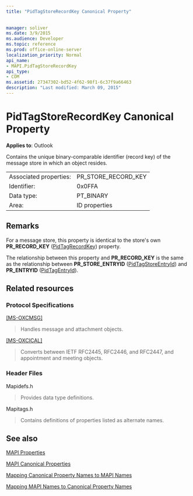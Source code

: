 ```yaml
---
title: "PidTagStoreRecordKey Canonical Property"
 
 
manager: soliver
ms.date: 3/9/2015
ms.audience: Developer
ms.topic: reference
ms.prod: office-online-server
localization_priority: Normal
api_name:
- MAPI.PidTagStoreRecordKey
api_type:
- COM
ms.assetid: 27347302-bd52-4f62-98f1-6c37f9a66463
description: "Last modified: March 09, 2015"
---
```


# PidTagStoreRecordKey Canonical Property

  
  
**Applies to**: Outlook 
  
Contains the unique binary-comparable identifier (record key) of the message store in which an object resides.
  
|||
|:-----|:-----|
|Associated properties:  <br/> |PR_STORE_RECORD_KEY  <br/> |
|Identifier:  <br/> |0x0FFA  <br/> |
|Data type:  <br/> |PT_BINARY  <br/> |
|Area:  <br/> |ID properties  <br/> |
   
## Remarks

For a message store, this property is identical to the store's own **PR_RECORD_KEY** ([PidTagRecordKey](pidtagrecordkey-canonical-property.md)) property.
  
The relationship between this property and **PR_RECORD_KEY** is the same as the relationship between **PR_STORE_ENTRYID** ([PidTagStoreEntryId](pidtagstoreentryid-canonical-property.md)) and **PR_ENTRYID** ([PidTagEntryId](pidtagentryid-canonical-property.md)).
  
## Related resources

### Protocol Specifications

[[MS-OXCMSG]](http://msdn.microsoft.com/library/7fd7ec40-deec-4c06-9493-1bc06b349682%28Office.15%29.aspx)
  
> Handles message and attachment objects.
    
[[MS-OXCICAL]](http://msdn.microsoft.com/library/a685a040-5b69-4c84-b084-795113fb4012%28Office.15%29.aspx)
  
> Converts between IETF RFC2445, RFC2446, and RFC2447, and appointment and meeting objects.
    
### Header Files

Mapidefs.h
  
> Provides data type definitions.
    
Mapitags.h
  
> Contains definitions of properties listed as alternate names.
    
## See also



[MAPI Properties](mapi-properties.md)
  
[MAPI Canonical Properties](mapi-canonical-properties.md)
  
[Mapping Canonical Property Names to MAPI Names](mapping-canonical-property-names-to-mapi-names.md)
  
[Mapping MAPI Names to Canonical Property Names](mapping-mapi-names-to-canonical-property-names.md)

